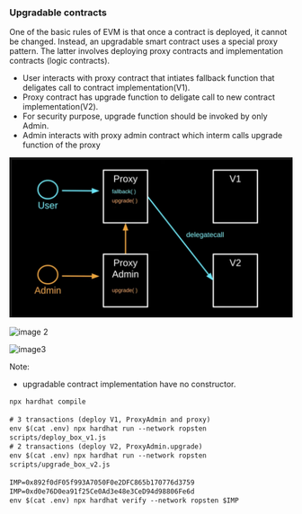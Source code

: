 ### Upgradable contracts

One of the basic rules of EVM is that once a contract is deployed, it cannot be changed. Instead, an upgradable smart contract uses a special proxy pattern. The latter involves deploying proxy contracts and implementation contracts (logic contracts).

- User interacts with proxy contract that intiates fallback function that deligates call to contract implementation(V1).
- Proxy contract has upgrade function to deligate call to new contract implementation(V2).
- For security purpose, upgrade function should be invoked by only Admin.
- Admin interacts with proxy admin contract which interm calls upgrade function of the proxy

![image 1](https://raw.githubusercontent.com/chandrakumarreddy/upgradeable--smart-contract/master/images/Screenshot%202022-04-16%20at%207.09.59%20PM.png)

![image 2](https://i0.wp.com/blog.openzeppelin.com/wp-content/uploads/2020/09/graph-04.png?resize=840%2C420&ssl=1)

![image3](https://res.cloudinary.com/practicaldev/image/fetch/s--nGhnsYS9--/c_limit%2Cf_auto%2Cfl_progressive%2Cq_auto%2Cw_880/https://dev-to-uploads.s3.amazonaws.com/uploads/articles/84bmjpjdb8d7rbc4szqc.png)

Note:

- upgradable contract implementation have no constructor.

```
npx hardhat compile

# 3 transactions (deploy V1, ProxyAdmin and proxy)
env $(cat .env) npx hardhat run --network ropsten scripts/deploy_box_v1.js
# 2 transactions (deploy V2, ProxyAdmin.upgrade)
env $(cat .env) npx hardhat run --network ropsten scripts/upgrade_box_v2.js

IMP=0x892f0dF05f993A7050F0e2DFC865b170776d3759
IMP=0xd0e76D0ea91f25Ce0Ad3e48e3CeD94d98806Fe6d
env $(cat .env) npx hardhat verify --network ropsten $IMP
```
